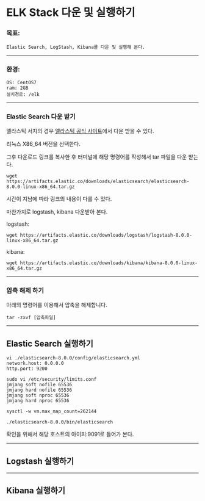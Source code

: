 # ELK Stack 다운 및 실행하기

### 목표: 
    
    Elastic Search, LogStash, Kibana를 다운 및 실행해 본다.

---

### 환경: 

    OS: CentOS7
    ram: 2GB
    설치경로: /elk

---

### Elastic Search 다운 받기

엘라스틱 서치의 경우 [엘라스틱 공식 사이트](https://www.elastic.co/kr/elasticsearch/)에서 다운 받을 수 있다.

리눅스 X86_64 버전을 선택한다.

그후 다운로드 링크를 복사한 후 터미널에 해당 명령어를 작성해서 tar 파일을 다운 받는다.

    wget https://artifacts.elastic.co/downloads/elasticsearch/elasticsearch-8.0.0-linux-x86_64.tar.gz

시간이 지남에 따라 링크의 내용이 다를 수 있다.

마찬가지로 logstash, kibana 다운받아 본다.

logstash:

    wget https://artifacts.elastic.co/downloads/logstash/logstash-8.0.0-linux-x86_64.tar.gz

kibana:

    wget https://artifacts.elastic.co/downloads/kibana/kibana-8.0.0-linux-x86_64.tar.gz

---

### 압축 해제 하기

아래의 명령어를 이용해서 압축을 해제합니다.

    tar -zxvf [압축파일]

---

## Elastic Search 실행하기

    vi ./elasticsearch-8.0.0/config/elasticsearch.yml
    network.host: 0.0.0.0
    http.port: 9200

    sudo vi /etc/security/limits.conf
    jmjang soft nofile 65536
    jmjang hard nofile 65536
    jmjang soft nproc 65536
    jmjang hard nproc 65536

    sysctl -w vm.max_map_count=262144

    ./elasticsearch-8.0.0/bin/elasticsearch

확인을 위해서 해당 호스트의 아이피:9091로 들어가 본다.

---

## Logstash 실행하기

---

## Kibana 실행하기



